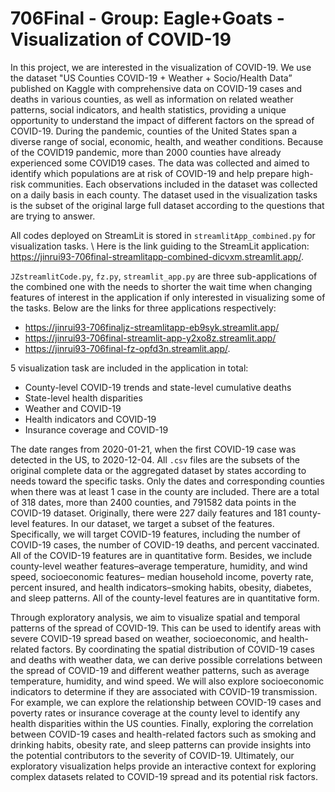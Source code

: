 # 706Final - Group: Eagle+Goats - Visualization of COVID-19

In this project, we are interested in the visualization of COVID-19. We use the dataset "US Counties COVID-19 + Weather + Socio/Health Data” published on Kaggle with comprehensive data on COVID-19 cases and deaths in various counties, as well as information on related weather patterns, social indicators, and health statistics, providing a unique opportunity to understand the impact of different factors on the spread of COVID-19. During the pandemic, counties of the United States span a diverse range of social, economic, health, and weather conditions. Because of the COVID19 pandemic, more than 2000 counties have already experienced some COVID19 cases. The data was collected and aimed to identify which populations are at risk of COVID-19 and help prepare high-risk communities. Each observations included in the dataset was collected on a daily basis in each county. The dataset used in the visualization tasks is the subset of the original large full dataset according to the questions that are trying to answer.

All codes deployed on StreamLit is stored in `streamlitApp_combined.py` for visualization tasks. \\
Here is the link guiding to the StreamLit application: https://jinrui93-706final-streamlitapp-combined-dicvxm.streamlit.app/. 

`JZstreamlitCode.py`, `fz.py`, `streamlit_app.py` are three sub-applications of the combined one with the needs to shorter the wait time when changing features of interest in the application if only interested in visualizing some of the tasks. Below are the links for three applications respectively: 
- https://jinrui93-706finaljz-streamlitapp-eb9syk.streamlit.app/
- https://jinrui93-706final-streamlit-app-y2xo8z.streamlit.app/
- https://jinrui93-706final-fz-opfd3n.streamlit.app/.

5 visualization task are included in the application in total: 
- County-level COVID-19 trends and state-level cumulative deaths
- State-level health disparities
- Weather and COVID-19
- Health indicators and COVID-19
- Insurance coverage and COVID-19 

The date ranges from 2020-01-21, when the first COVID-19 case was detected in the US, to 2020-12-04. All `.csv` files are the subsets of the original complete data or the aggregated dataset by states according to needs toward the specific tasks. Only the dates and corresponding counties when there was at least 1 case in the county are included. There are a total of 318 dates, more than 2400 counties, and 791582 data points in the COVID-19 dataset. Originally, there were 227 daily features and 181 county-level features. In our dataset, we target a subset of the features. Specifically, we will target COVID-19 features, including the number of COVID-19 cases, the number of COVID-19 deaths, and percent vaccinated. All of the COVID-19 features are in quantitative form. Besides, we include county-level weather features–average temperature, humidity, and wind speed, socioeconomic features– median household income, poverty rate, percent insured, and health indicators–smoking habits, obesity, diabetes, and sleep patterns. All of the county-level features are in quantitative form. 

Through exploratory analysis, we aim to visualize spatial and temporal patterns of the spread of COVID-19. This can be used to identify areas with severe COVID-19 spread based on weather, socioeconomic, and health-related factors. By coordinating the spatial distribution of COVID-19 cases and deaths with weather data, we can derive possible correlations between the spread of COVID-19 and different weather patterns, such as average temperature, humidity, and wind speed. We will also explore socioeconomic indicators to determine if they are associated with COVID-19 transmission. For example, we can explore the relationship between COVID-19 cases and poverty rates or insurance coverage at the county level to identify any health disparities within the US counties. Finally, exploring the correlation between COVID-19 cases and health-related factors such as smoking and drinking habits, obesity rate, and sleep patterns can provide insights into the potential contributors to the severity of COVID-19. Ultimately, our exploratory visualization helps provide an interactive context for exploring complex datasets related to COVID-19 spread and its potential risk factors. 
